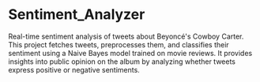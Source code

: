 # Sentiment_Analyzer
Real-time sentiment analysis of tweets about Beyoncé's Cowboy Carter. This project fetches tweets, preprocesses them, and classifies their sentiment using a Naive Bayes model trained on movie reviews. It provides insights into public opinion on the album by analyzing whether tweets express positive or negative sentiments.
